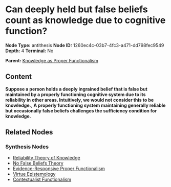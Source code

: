 # Can deeply held but false beliefs count as knowledge due to cognitive function?

**Node Type:** antithesis
**Node ID:** 1260ec4c-03b7-4fc3-a471-dd798fec9549
**Depth:** 4
**Terminal:** No

**Parent:** [Knowledge as Proper Functionalism](knowledge-as-proper-functionalism-synthesis-41e0a641-bbfb-43e9-b57b-3083c95a9623.md)

## Content

**Suppose a person holds a deeply ingrained belief that is false but maintained by a properly functioning cognitive system due to its reliability in other areas. Intuitively, we would not consider this to be knowledge.**, **A properly functioning system maintaining generally reliable but occasionally false beliefs challenges the sufficiency condition for knowledge.**

## Related Nodes

### Synthesis Nodes

- [Reliability Theory of Knowledge](reliability-theory-of-knowledge-synthesis-6cc219f9-c95a-481b-80e0-a21536e5aca5.md)
- [No False Beliefs Theory](no-false-beliefs-theory-synthesis-cb1ca9fc-4775-469d-920b-93e21c6398e2.md)
- [Evidence-Responsive Proper Functionalism](evidence-responsive-proper-functionalism-synthesis-3a14e1ac-9f92-4608-80ba-14a02520e36a.md)
- [Virtue Epistemology](virtue-epistemology-synthesis-a0cea532-488d-496e-af4a-e91118e6a05f.md)
- [Contextualist Functionalism](contextualist-functionalism-synthesis-2441b4c4-ab5d-4ca6-845f-4e8d98c1b332.md)
